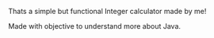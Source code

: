 Thats a simple but functional Integer calculator made by me!

Made with objective to understand more about Java.